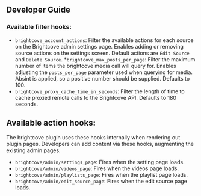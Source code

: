 ## Developer Guide

### Available filter hooks:


* `brightcove_account_actions`: Filter the available actions for each source on the Brightcove admin settings page. Enables adding or removing source actions on the settings screen. Default actions are `Edit Source` and `Delete Source`.
*`brightcove_max_posts_per_page`: Filter the maximum number of items the brightcove media call will query for.  Enables adjusting the `posts_per_page` parameter used when querying for media. Absint is applied, so a positive number should be supplied. Defaults to 100.
* `brightcove_proxy_cache_time_in_seconds`: Filter the length of time to cache proxied remote calls to the Brightcove API. Defaults to 180 seconds.


## Available action hooks:

The brightcove plugin uses these hooks internally when rendering out plugin pages. Developers can add content via these hooks, augmenting the existing admin pages.

* `brightcove/admin/settings_page`: Fires when the setting page loads.
* `brightcove/admin/videos_page`: Fires when the videos page loads.
* `brightcove/admin/playlists_page`: Fires when the playlist page loads.
* `brightcove/admin/edit_source_page`: Fires when the edit source page loads.